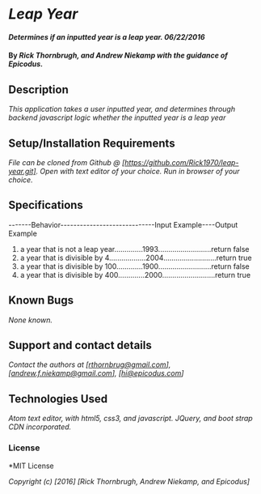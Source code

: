 # _Leap Year_

#### _Determines if an inputted year is a leap year. 06/22/2016_

#### By _**Rick Thornbrugh, and Andrew Niekamp with the guidance of Epicodus.**_

## Description

_This application takes a user inputted year, and determines through backend javascript logic whether the inputted year is a leap year_

## Setup/Installation Requirements

_File can be cloned from Github @ [https://github.com/Rick1970/leap-year.git].
Open with text editor of your choice.
Run in browser of your choice._

## Specifications
-------Behavior-----------------------------Input Example----Output Example
1. a year that is not a leap year..............1993..........................return false
2. a year that is divisible by 4..................2004..........................return true
3. a year that is divisible by 100.............1900..........................return false
4. a year that is divisible by 400.............2000..........................return true

## Known Bugs

_None known._

## Support and contact details

_Contact the authors at [rthornbrug@gmail.com], [andrew.f.niekamp@gmail.com], [hi@epicodus.com]_

## Technologies Used

_Atom text editor, with html5, css3, and javascript.  JQuery, and boot strap CDN incorporated._

### License

*MIT License

*Copyright (c) [2016] [Rick Thornbrugh, Andrew Niekamp, and Epicodus]*
